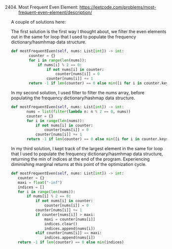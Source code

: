 2404. Most Frequent Even Element: https://leetcode.com/problems/most-frequent-even-element/description/

A couple of solutions here:

The first solution is the first way I thought about, we filter the even elements out in the same for loop that I used to populate the 
frequency dictionary/hasmhmap data structure.

```python
def mostFrequentEven(self, nums: List[int]) -> int:
        counter = {}
        for i in range(len(nums)):
            if nums[i] % 2 == 0:
                if not nums[i] in counter:
                    counter[nums[i]] = 0
                counter[nums[i]] += 1
        return -1 if len(counter) == 0 else min([i for i in counter.keys() if counter[i] == max(counter.values())])
 ```
 
 In my second solution, I used filter to filter the nums array, before populating the frequency dictionary/hashmap data structure.
 
 ```python
def mostFrequentEven(self, nums: List[int]) -> int:
        nums = list(filter(lambda n: n % 2 == 0, nums))
        counter = {}
        for i in range(len(nums)):
            if not nums[i] in counter:
                counter[nums[i]] = 0
            counter[nums[i]] += 1
        return -1 if len(counter) == 0 else min([i for i in counter.keys() if counter[i] == max(counter.values())])
 ```
 In my third solution, I kept track of the largest element in the same for loop that I used to populate the frequency 
 dictionary/hasmhmap data structure, returning the min of indices at the end of the program.  Experiencing diminishing marginal 
 returns at this point of the optimization cycle.
 
 ```python
def mostFrequentEven(self, nums: List[int]) -> int:
    counter = {}
    maxi = float("-inf")
    indices = []
    for i in range(len(nums)):
        if nums[i] % 2 == 0:
            if not nums[i] in counter:
                counter[nums[i]] = 0
            counter[nums[i]] += 1
            if counter[nums[i]] > maxi:
                maxi = counter[nums[i]]
                indices.clear()
                indices.append(nums[i])
            elif counter[nums[i]] == maxi:
                indices.append(nums[i])
    return -1 if len(counter) == 0 else min(indices)
 ```

